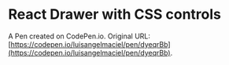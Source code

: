 # React Drawer with CSS controls

A Pen created on CodePen.io. Original URL: [https://codepen.io/luisangelmaciel/pen/dyeqrBb](https://codepen.io/luisangelmaciel/pen/dyeqrBb).

